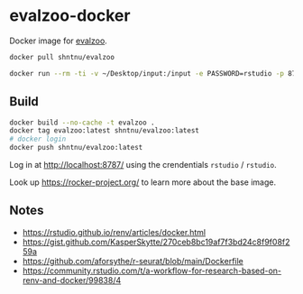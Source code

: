 # evalzoo-docker

Docker image for [evalzoo](https://github.com/cytomining/evalzoo).

```bash
docker pull shntnu/evalzoo

docker run --rm -ti -v ~/Desktop/input:/input -e PASSWORD=rstudio -p 8787:8787 shntnu/evalzoo:latest
```

## Build

```bash
docker build --no-cache -t evalzoo .
docker tag evalzoo:latest shntnu/evalzoo:latest
# docker login
docker push shntnu/evalzoo:latest
```

Log in at <http://localhost:8787/> using the crendentials `rstudio` / `rstudio`.

Look up <https://rocker-project.org/> to learn more about the base image.

## Notes

- <https://rstudio.github.io/renv/articles/docker.html>
- <https://gist.github.com/KasperSkytte/270ceb8bc19af7f3bd24c8f9f08f259a>
- <https://github.com/aforsythe/r-seurat/blob/main/Dockerfile>
- <https://community.rstudio.com/t/a-workflow-for-research-based-on-renv-and-docker/99838/4>
